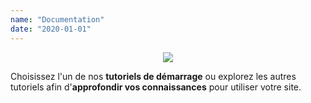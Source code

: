 ```yaml
---
name: "Documentation"
date: "2020-01-01"
---
```

<center><img src="/logo.png" /></center>

<p-center>Choisissez l'un de nos **tutoriels de démarrage** ou explorez les autres tutoriels afin d'**approfondir vos connaissances** pour utiliser votre site.</p-center>
